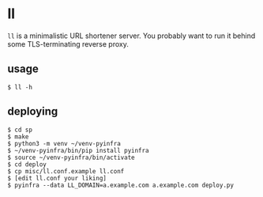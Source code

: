 # ll

`ll` is a minimalistic URL shortener server. You probably want to run
it behind some TLS-terminating reverse proxy.

## usage

    $ ll -h

## deploying

	$ cd sp
	$ make
	$ python3 -m venv ~/venv-pyinfra
	$ ~/venv-pyinfra/bin/pip install pyinfra
	$ source ~/venv-pyinfra/bin/activate
	$ cd deploy
	$ cp misc/ll.conf.example ll.conf
	$ [edit ll.conf your liking]
	$ pyinfra --data LL_DOMAIN=a.example.com a.example.com deploy.py
